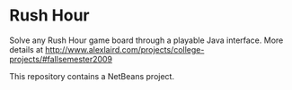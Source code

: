 Rush Hour
=========

Solve any Rush Hour game board through a playable Java interface. More details at http://www.alexlaird.com/projects/college-projects/#fallsemester2009

This repository contains a NetBeans project.
